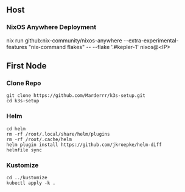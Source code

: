 ## Host
### NixOS Anywhere Deployment
nix run github:nix-community/nixos-anywhere --extra-experimental-features "nix-command flakes" -- --flake '.#kepler-1' nixos@\<IP>

## First Node
### Clone Repo
```
git clone https://github.com/Marderrr/k3s-setup.git
cd k3s-setup
```
### Helm
```
cd helm
rm -rf /root/.local/share/helm/plugins
rm -rf /root/.cache/helm
helm plugin install https://github.com/jkroepke/helm-diff
helmfile sync
```
### Kustomize
```
cd ../kustomize
kubectl apply -k .
```

